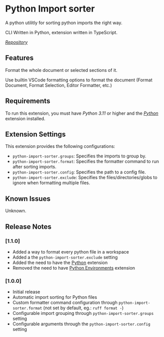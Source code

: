 # Python Import sorter

A python utilitly for sorting python imports the right way.

CLI Written in Python, extension written in TypeScript.

*[Repository](https://github.com/AntiMach/python-import-sorter)*

## Features

Format the whole document or selected sections of it.

Use builtin VSCode formatting options to format the document (Format Document, Format Selection, Editor Formatter, etc.)

## Requirements

To run this extension, you must have *Python 3.11* or higher and the *[Python](https://marketplace.visualstudio.com/items?itemName=ms-python.python)* extension installed.

## Extension Settings

This extension provides the following configurations:

* `python-import-sorter.groups`: Specifies the imports to group by.
* `python-import-sorter.format`: Specifies the formatter command to run after sorting imports.
* `python-import-sorter.config`: Specifies the path to a config file.
* `python-import-sorter.exclude`: Specifies the files/directories/globs to ignore when formatting multiple files.

## Known Issues

Unknown.

## Release Notes

### [1.1.0]
- Added a way to format every python file in a workspace
- Added a the `python-import-sorter.exclude` setting
- Added the need to have the [Python](https://marketplace.visualstudio.com/items?itemName=ms-python.python) extension
- Removed the need to have [Python Environments](https://marketplace.visualstudio.com/items?itemName=ms-python.vscode-python-envs) extension

### [1.0.0]

- Initial release
- Automatic import sorting for Python files
- Custom formatter command configuration through `python-import-sorter.format` (not set by default, eg.: `ruff format -`)
- Configurable import grouping through `python-import-sorter.groups` setting
- Configurable arguments through the `python-import-sorter.config` setting